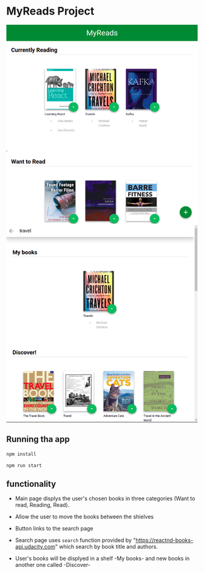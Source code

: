 # MyReads Project

![mainPage](main.png)  
![searchPage](search.png)

## Running tha app
```
npm install
```
```
npm run start
```


## functionality
- Main page displys the user's chosen books in three categories (Want to read, Reading, Read).
- Allow the user to move the books between the shielves
- Button links to the search page

- Search page uses ```search``` function provided by "https://reactnd-books-api.udacity.com" which search by book title and authors.
- User's books will be displyed in a shelf -My books- and new books in another one called -Discover-
